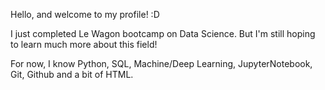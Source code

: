 Hello, and welcome to my profile! :D

I just completed Le Wagon bootcamp on Data Science. But I'm still hoping to learn much more about this field!

For now, I know Python, SQL, Machine/Deep Learning, JupyterNotebook, Git, Github and a bit of HTML.
